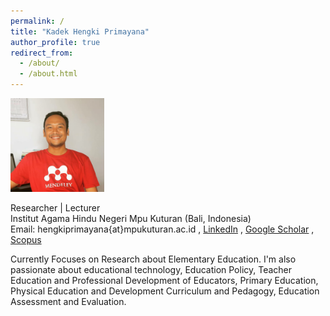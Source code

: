 ```yaml
---
permalink: /
title: "Kadek Hengki Primayana"
author_profile: true
redirect_from: 
  - /about/
  - /about.html
---
```


<img src="/images/hengkipict.png" width="150">

Researcher | Lecturer <br>
Institut Agama Hindu Negeri Mpu Kuturan (Bali, Indonesia) <br>
Email: hengkiprimayana{at}mpukuturan.ac.id , [LinkedIn](https://www.linkedin.com/in/hengkiprimayana) , [Google Scholar](https://scholar.google.co.id/citations?hl=en&user=c5w-oRIAAAAJ) ,
[Scopus](https://www.scopus.com/authid/detail.uri?authorId=57219776192) <br>

Currently Focuses on Research about Elementary Education. I'm also passionate about educational technology, Education Policy, Teacher Education and Professional Development of Educators, Primary Education, Physical Education and Development Curriculum and Pedagogy, Education Assessment and Evaluation. 
